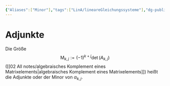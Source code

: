 ```yaml
---
{"Aliases":["Minor"],"tags":["LinA/lineareGleichungssysteme"],"dg-publish":true,"permalink":"/02-all-notes/adjunkte/","dgHomeLink":true,"dgPassFrontmatter":true}
---
```


# Adjunkte
Die Größe
$$
\mathrm{M}_{k, j}:=(-1)^{k+j} \operatorname{det}\left(A_{k, j}\right)
$$
([[02 All notes/algebraisches Komplement eines Matrixelements|algebraisches Komplement eines Matrixelements]]) heißt die Adjunkte oder der Minor von $\alpha_{k, j}$.